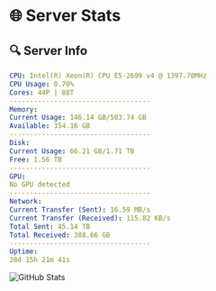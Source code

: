 # 🌐 Server Stats
## 🔍 Server Info
```yaml
CPU: Intel(R) Xeon(R) CPU E5-2699 v4 @ 1397.70MHz
CPU Usage: 0.70%
Cores: 44P | 88T
-----------------------------------
Memory:
Current Usage: 146.14 GB/503.74 GB
Available: 354.16 GB
-----------------------------------
Disk:
Current Usage: 66.21 GB/1.71 TB
Free: 1.56 TB
-----------------------------------
GPU:
No GPU detected
-----------------------------------
Network:
Current Transfer (Sent): 16.59 MB/s
Current Transfer (Received): 115.82 KB/s
Total Sent: 45.14 TB
Total Received: 388.66 GB
-----------------------------------
Uptime:
28d 15h 21m 41s
```
![GitHub Stats](https://img.shields.io/badge/Updated-2025-04-05_12:44:30-blue)